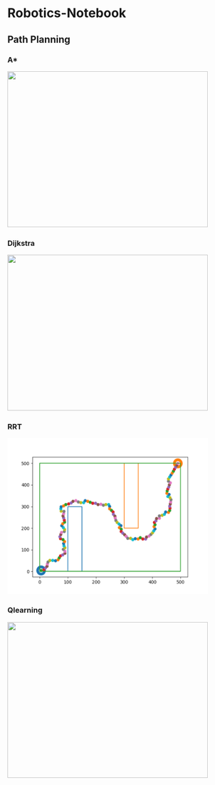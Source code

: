 # Robotics-Notebook

## Path Planning

### A*

<img src="PathPlanning/astar/astar.gif" width="450" height="350">

### Dijkstra

<img src="PathPlanning/Dijkstra/Dijkstra.gif" width="450" height="350">

### RRT
<img src="PathPlanning/RRT/RRT.png" width="450" height="350">

### Qlearning

<img src="PathPlanning/Qlearning/qlearning.gif" width="450" height="350">
